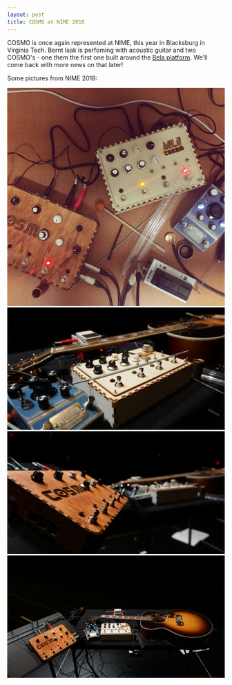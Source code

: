 ```yaml
---
layout: post
title: COSMO at NIME 2018
---
```


COSMO is once again represented at NIME, this year in Blacksburg in Virginia Tech. Bernt Isak is perfoming with acoustic guitar and two COSMO's - one them the first one built around the [Bela platform](https://bela.io/). We'll come back with more news on that later!

Some pictures from NIME 2018:

<img src="/images/NIME2018/performance_preparations.jpg">
<img src="/images/NIME2018/soundcheck_Bela_COSMO.jpg">
<img src="/images/NIME2018/soundcheck_RPi_COSMO.jpg">
<img src="/images/NIME2018/soundcheck_overview.jpg">

